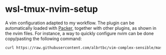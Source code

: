 # wsl-tmux-nvim-setup

A vim configuration adapted to my workflow. The plugin can be automatically loaded with [Packer](https://github.com/wbthomason/packer.nvim), together with other plugins, as shown in the nvim files. For instance, a way to quickly configure nvim can be done copy/pasting the following command:

```bash
curl https://raw.githubusercontent.com/albrtbc/vim-complex-sensible/master/bin/install.sh -sSf | sh && reset
```
